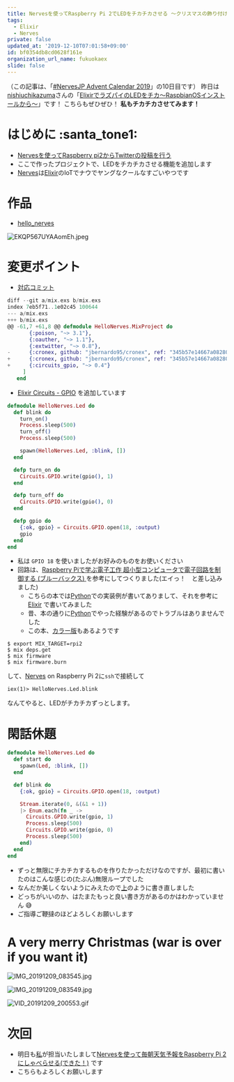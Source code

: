 ```yaml
---
title: Nervesを使ってRaspberry Pi 2でLEDをチカチカさせる 〜クリスマスの飾り付けをしよう〜
tags:
  - Elixir
  - Nerves
private: false
updated_at: '2019-12-10T07:01:58+09:00'
id: bf0354db8cd0628f161e
organization_url_name: fukuokaex
slide: false
---
```

（この記事は、「[#NervesJP Advent Calendar 2019](https://qiita.com/advent-calendar/2019/nervesjp)」の10日目です）
昨日は[nishiuchikazuma](https://qiita.com/nishiuchikazuma)さんの「[ElixirでラズパイのLEDをチカ〜RaspbianOSインストールから〜](https://qiita.com/nishiuchikazuma/items/cce6152430467cffba56)」です！
こちらもぜひぜひ！
**私もチカチカさせてみます！**

# はじめに :santa_tone1: 

- [Nervesを使ってRaspberry pi2からTwitterの投稿を行う](https://qiita.com/torifukukaiou/items/6096c201fbb013e65baa)
- ここで作ったプロジェクトで、LEDをチカチカさせる機能を追加します
- [Nerves](https://nerves-project.org/)は[Elixir](https://elixir-lang.org/)のIoTでナウでヤングなクールなすごいやつです

# 作品
- [hello_nerves](https://github.com/TORIFUKUKaiou/hello_nerves)

![EKQP567UYAAomEh.jpeg](https://qiita-image-store.s3.ap-northeast-1.amazonaws.com/0/131808/61335f30-6b55-84c0-6a7f-d299509a49ce.jpeg)


# 変更ポイント
- [対応コミット](https://github.com/TORIFUKUKaiou/hello_nerves/commit/0fb7e1aa6467f069d0ccdb48d2021c3682501932)

```Elixir
diff --git a/mix.exs b/mix.exs
index 7eb5f71..1e02c45 100644
--- a/mix.exs
+++ b/mix.exs
@@ -61,7 +61,8 @@ defmodule HelloNerves.MixProject do
       {:poison, "~> 3.1"},
       {:oauther, "~> 1.1"},
       {:extwitter, "~> 0.8"},
-      {:cronex, github: "jbernardo95/cronex", ref: "345b57e14667a08280d790afdfbb359f467649df"}
+      {:cronex, github: "jbernardo95/cronex", ref: "345b57e14667a08280d790afdfbb359f467649df"},
+      {:circuits_gpio, "~> 0.4"}
     ]
   end
```
- [Elixir Circuits - GPIO](https://github.com/elixir-circuits/circuits_gpio) を追加しています

```Elixir:lib/hello_nerves/led.ex
defmodule HelloNerves.Led do
  def blink do
    turn_on()
    Process.sleep(500)
    turn_off()
    Process.sleep(500)

    spawn(HelloNerves.Led, :blink, [])
  end

  defp turn_on do
    Circuits.GPIO.write(gpio(), 1)
  end

  defp turn_off do
    Circuits.GPIO.write(gpio(), 0)
  end

  defp gpio do
    {:ok, gpio} = Circuits.GPIO.open(18, :output)
    gpio
  end
end
```
- 私は `GPIO 18` を使いましたがお好みのものをお使いください
- 回路は、[Raspberry Piで学ぶ電子工作 超小型コンピュータで電子回路を制御する (ブルーバックス) ](https://www.amazon.co.jp/dp/4062578913/) を参考にしてつくりました(エイっ！　と差し込みました)
    - こちらの本では[Python](https://www.python.org/)での実装例が書いてありまして、それを参考に[Elixir](https://elixir-lang.org/) で書いてみました
    - 昔、本の通りに[Python](https://www.python.org/)でやった経験があるのでトラブルはありませんでした
    - この本、[カラー版](https://www.amazon.co.jp/dp/4062579774/)もあるようです

```
$ export MIX_TARGET=rpi2
$ mix deps.get
$ mix firmware
$ mix firmware.burn
```
して、[Nerves](https://nerves-project.org/) on Raspberry Pi 2に`ssh`で接続して

```
iex(1)> HelloNerves.Led.blink
```
なんてやると、LEDがチカチカずっとします。

# 閑話休題

```Elixir:lib/hello_nerves/led.ex
defmodule HelloNerves.Led do
  def start do
    spawn(Led, :blink, [])
  end

  def blink do
    {:ok, gpio} = Circuits.GPIO.open(18, :output)

    Stream.iterate(0, &(&1 + 1))
    |> Enum.each(fn _ ->
      Circuits.GPIO.write(gpio, 1)
      Process.sleep(500)
      Circuits.GPIO.write(gpio, 0)
      Process.sleep(500)
    end)
  end
end
```
- ずっと無限にチカチカするものを作りたかっただけなのですが、最初に書いたのはこんな感じの(たぶん)無限ループでした
- なんだか美しくないようにみえたので[上](https://github.com/TORIFUKUKaiou/hello_nerves/commit/0fb7e1aa6467f069d0ccdb48d2021c3682501932)のように書き直しました
- どっちがいいのか、はたまたもっと良い書き方があるのかはわかっていません :sweat_smile:
- ご指導ご鞭撻のほどよろしくお願いします

# A very merry Christmas (war is over if you want it)
![IMG_20191209_083545.jpg](https://qiita-image-store.s3.ap-northeast-1.amazonaws.com/0/131808/f759db7e-d362-4a78-66d6-2ce73deb3fc4.jpeg)

![IMG_20191209_083549.jpg](https://qiita-image-store.s3.ap-northeast-1.amazonaws.com/0/131808/f20b7ff8-e6ec-e001-31dc-6025e6585763.jpeg)

![VID_20191209_200553.gif](https://firebase.torifuku-kaiou.tokyo/VID_20191209_200553.gif)



# 次回
- 明日も[私](https://qiita.com/torifukukaiou)が担当いたしまして[Nervesを使って毎朝天気予報をRaspberry Pi 2にしゃべらせる(できた！)](https://qiita.com/torifukukaiou/items/795ee5a112845dbf7730) です
- こちらもよろしくお願いします
